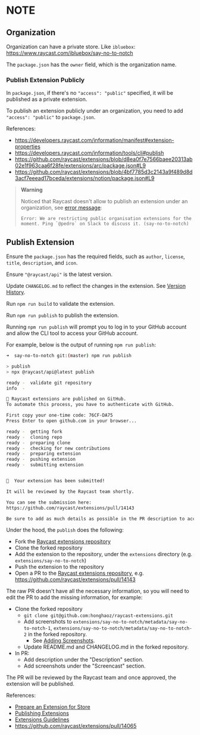 # NOTE

## Organization

Organization can have a private store. Like `ibluebox`: https://www.raycast.com/ibluebox/say-no-to-notch

The `package.json` has the `owner` field, which is the organization name.

### Publish Extension Publicly

In `package.json`, if there's no `"access": "public"` specified, it will be published as a private extension.

To publish an extension publicly under an organization, you need to add `"access": "public"` to `package.json`.

References:
- https://developers.raycast.com/information/manifest#extension-properties
- https://developers.raycast.com/information/tools/cli#publish
- https://github.com/raycast/extensions/blob/d8ea0f7e7566baee20313ab02e1f963caa6f28fe/extensions/arc/package.json#L9
- https://github.com/raycast/extensions/blob/4bf7785d3c2143a9f489d8d3acf7eeead17bceda/extensions/notion/package.json#L9

> **Warning**
> 
> Noticed that Raycast doesn't allow to publish an extension under an organization, see [error message](https://github.com/raycast/extensions/actions/runs/10521398878/job/29152006480#step:7:340):
> 
> ```
> Error: We are restricting public organisation extensions for the moment. Ping `@pedro` on Slack to discuss it. (say-no-to-notch)
> ```

## Publish Extension

Ensure the `package.json` has the required fields, such as `author`, `license`, `title`, `description`, and `icon`.

Ensure `"@raycast/api"` is the latest version.

Update `CHANGELOG.md` to reflect the changes in the extension. See [Version History](https://developers.raycast.com/basics/prepare-an-extension-for-store#version-history).

Run `npm run build` to validate the extension.

Run `npm run publish` to publish the extension.

Running `npm run publish` will prompt you to log in to your GitHub account and allow the CLI tool to access your GitHub account.

For example, below is the output of running `npm run publish`:

```bash
➜  say-no-to-notch git:(master) npm run publish

> publish
> npx @raycast/api@latest publish

ready -  validate git repository
info  -

🔐 Raycast extensions are published on GitHub.
To automate this process, you have to authenticate with GitHub.

First copy your one-time code: 76CF-DA75
Press Enter to open github.com in your browser...

ready -  getting fork
ready -  cloning repo
ready -  preparing clone
ready -  checking for new contributions
ready -  preparing extension
ready -  pushing extension
ready -  submitting extension


🚀  Your extension has been submitted!

It will be reviewed by the Raycast team shortly.

You can see the submission here:
https://github.com/raycast/extensions/pull/14143

Be sure to add as much details as possible in the PR description to accelerate the review.
```

Under the hood, the `publish` does the following:

- Fork the [Raycast extensions repository](https://github.com/raycast/extensions)
- Clone the forked repository
- Add the extension to the repository, under the `extensions` directory (e.g. `extensions/say-no-to-notch`)
- Push the extension to the repository
- Open a PR to the [Raycast extensions repository](https://github.com/raycast/extensions), e.g. https://github.com/raycast/extensions/pull/14143

The raw PR doesn't have all the necessary information, so you will need to edit the PR to add the missing information, for example:

- Clone the forked repository
  - `git clone git@github.com:honghaoz/raycast-extensions.git`
  - Add screenshots to `extensions/say-no-to-notch/metadata/say-no-to-notch-1`, `extensions/say-no-to-notch/metadata/say-no-to-notch-2` in the forked repository. 
    - See [Adding Screenshots](https://developers.raycast.com/basics/prepare-an-extension-for-store#adding-screenshots).
  - Update README.md and CHANGELOG.md in the forked repository.
- In PR:
  - Add description under the "Description" section.
  - Add screenshots under the "Screencast" section.

The PR will be reviewed by the Raycast team and once approved, the extension will be published.

References:
- [Prepare an Extension for Store](https://developers.raycast.com/basics/prepare-an-extension-for-store)
- [Publishing Extensions](https://developers.raycast.com/basics/publish-an-extension)
- [Extensions Guidelines](https://manual.raycast.com/extensions)
- https://github.com/raycast/extensions/pull/14065
